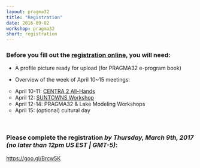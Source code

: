 ```yaml
---
layout: pragma32
title: "Registration"
date: 2016-09-02
workshop: pragma32
short: registration
---
```


### Before you fill out the <a href="https://goo.gl/Brcw5K" target="_blank">registration online</a>, you will need:

* A profile picture ready for upload (for PRAGMA32 e-program book) 

* Overview of the week of April 10~15 meetings:
<ul type="circle">
 <li>April 10-11: <a href="http://www.globalcentra.org/centra2/" target="_blank">CENTRA 2 All-Hands</a></li>
 <li>April 12: <a href="http://www.globalcentra.org/suntowns2017/" target="_blank">SUNTOWNS Workshop</a></li>
 <li>April 12-14: PRAGMA32 & Lake Modeling Workshops</li>
 <li>April 15: (optional) cultural day</li>
</ul>
<p> </p>
<br/>

### Please complete the registration <i>by Thursday, March 9th, 2017 (no later than 12pm US EST | GMT-5)</i>:

<a href="https://goo.gl/Brcw5K" target="_blank">https://goo.gl/Brcw5K</a> <strong>

